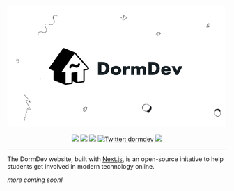 <!-- Banner Image -->

<a href="https://dormdev.com"><img src="./public/assets/header.png" width="500" alt="DormDev header"></a>

<p align="center">
  <a aria-label="PRs Welcome" href="http://makeapullrequest.com">
    <img src="https://img.shields.io/badge/PRs-welcome-brightgreen.svg?style=flat-square">
  </a>
  <a aria-label="CircleCI" href="https://circleci.com/gh/dormdev/dormdev/tree/master">
    <img src="https://flat.badgen.net/circleci/github/dormdev/dormdev?label=Circle%20CI&labelColor=555555&icon=circleci">
  </a>
  <a aria-label="Join the community on Spectrum" href="https://spectrum.chat/dormdev">
    <img src="https://img.shields.io/badge/join%20the%20community-on%20spectrum-blue.svg?style=flat-square&colorB=3818E5">
  </a>
    <a aria-label="Follow @dormdev on Twitter" href="https://twitter.com/intent/follow?screen_name=dormdev" target="_blank">
    <img  alt="Twitter: dormdev" src="https://img.shields.io/twitter/follow/dormdev.svg?style=flat-square&label=Follow%20dormdev&logo=TWITTER&logoColor=FFFFFF&labelColor=00aced&logoWidth=15&color=lightgray" target="_blank" />
  </a>
  <a aria-label="License: Apache 2.0" href="https://github.com/dormdev/dormdev/blob/master/LICENSE">
    <img src="https://img.shields.io/badge/License-Apache%202.0-blue.svg?style=flat-square">
  </a>
</p>

---

The DormDev website, built with [Next.js](https://github.com/zeit/next.js), is an open-source initative to help students get involved in modern technology online.

_more coming soon!_
